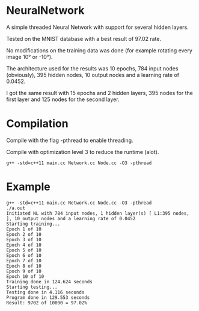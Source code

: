 # NeuralNetwork
A simple threaded Neural Network with support for several hidden layers.

Tested on the MNIST database with a best result of 97.02 rate.

No modifications on the training data was done (for example rotating every image 10° or -10°).

The architecture used for the results was 10 epochs, 784 input nodes (obviously), 395 hidden nodes, 10 output nodes and a learning rate of 0.0452.

I got the same result with 15 epochs and 2 hidden layers, 395 nodes for the first layer and 125 nodes for the second layer.


# Compilation
Compile with the flag -pthread to enable threading.

Compile with optimization level 3 to reduce the runtime (alot).

```
g++ -std=c++11 main.cc Network.cc Node.cc -O3 -pthread
```


# Example
```
g++ -std=c++11 main.cc Network.cc Node.cc -O3 -pthread
./a.out
Initiated NL with 784 input nodes, 1 hidden layer(s) [ L1:395 nodes, ], 10 output nodes and a learning rate of 0.0452
Starting training...
Epoch 1 of 10
Epoch 2 of 10
Epoch 3 of 10
Epoch 4 of 10
Epoch 5 of 10
Epoch 6 of 10
Epoch 7 of 10
Epoch 8 of 10
Epoch 9 of 10
Epoch 10 of 10
Training done in 124.624 seconds
Starting testing...
Testing done in 4.116 seconds
Program done in 129.553 seconds
Result: 9702 of 10000 = 97.02%
```
